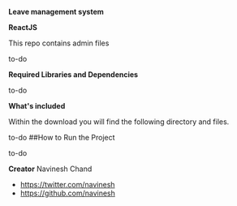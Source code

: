 **Leave management system**

**ReactJS**

This repo contains admin files

to-do

**Required Libraries and Dependencies**

to-do

**What's included**

Within the download you will find the following directory and files.

to-do
##How to Run the Project

to-do

**Creator**
Navinesh Chand
* https://twitter.com/navinesh
* https://github.com/navinesh
